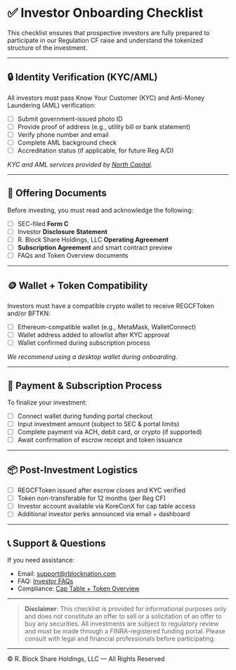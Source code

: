 # ✅ Investor Onboarding Checklist

This checklist ensures that prospective investors are fully prepared to participate in our Regulation CF raise and understand the tokenized structure of the investment.

---

## 🔒 Identity Verification (KYC/AML)

All investors must pass Know Your Customer (KYC) and Anti-Money Laundering (AML) verification:

- [ ] Submit government-issued photo ID  
- [ ] Provide proof of address (e.g., utility bill or bank statement)  
- [ ] Verify phone number and email  
- [ ] Complete AML background check  
- [ ] Accreditation status (if applicable, for future Reg A/D)

_KYC and AML services provided by [North Capital](https://www.northcapital.com)._

---

## 📃 Offering Documents

Before investing, you must read and acknowledge the following:

- [ ] SEC-filed **Form C**  
- [ ] Investor **Disclosure Statement**  
- [ ] R. Block Share Holdings, LLC **Operating Agreement**  
- [ ] **Subscription Agreement** and smart contract preview  
- [ ] FAQs and Token Overview documents

---

## 🪙 Wallet + Token Compatibility

Investors must have a compatible crypto wallet to receive REGCFToken and/or BFTKN:

- [ ] Ethereum-compatible wallet (e.g., MetaMask, WalletConnect)  
- [ ] Wallet address added to allowlist after KYC approval  
- [ ] Wallet confirmed during subscription process  

_We recommend using a desktop wallet during onboarding._

---

## 💸 Payment & Subscription Process

To finalize your investment:

- [ ] Connect wallet during funding portal checkout  
- [ ] Input investment amount (subject to SEC & portal limits)  
- [ ] Complete payment via ACH, debit card, or crypto (if supported)  
- [ ] Await confirmation of escrow receipt and token issuance  

---

## 📦 Post-Investment Logistics

- [ ] REGCFToken issued after escrow closes and KYC verified  
- [ ] Token non-transferable for 12 months (per Reg CF)  
- [ ] Investor account available via KoreConX for cap table access  
- [ ] Additional investor perks announced via email + dashboard  

---

## 📞 Support & Questions

If you need assistance:

- Email: [support@rblocknation.com](mailto:support@rblocknation.com)  
- FAQ: [Investor FAQs](./InvestorFAQs.md)  
- Compliance: [Cap Table + Token Overview](./CapTable.md)

---

> **Disclaimer**: This checklist is provided for informational purposes only and does not constitute an offer to sell or a solicitation of an offer to buy any securities. All investments are subject to regulatory review and must be made through a FINRA-registered funding portal. Please consult with legal and financial professionals before participating.

---

© R. Block Share Holdings, LLC — All Rights Reserved

